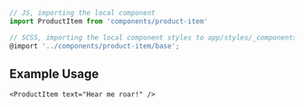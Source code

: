 ```js
// JS, importing the local component
import ProductItem from 'components/product-item'

// SCSS, importing the local component styles to app/styles/_components.scss
@import '../components/product-item/base';
```


## Example Usage

    <ProductItem text="Hear me roar!" />
